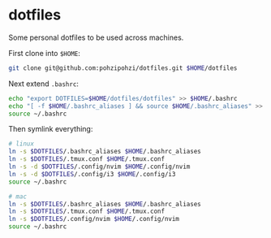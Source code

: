 # dotfiles

Some personal dotfiles to be used across machines.

First clone into `$HOME`:

```sh
git clone git@github.com:pohzipohzi/dotfiles.git $HOME/dotfiles
```

Next extend `.bashrc`:

```sh
echo "export DOTFILES=$HOME/dotfiles/dotfiles" >> $HOME/.bashrc
echo "[ -f $HOME/.bashrc_aliases ] && source $HOME/.bashrc_aliases" >> $HOME/.bashrc
source ~/.bashrc
```

Then symlink everything:

```sh
# linux
ln -s $DOTFILES/.bashrc_aliases $HOME/.bashrc_aliases
ln -s $DOTFILES/.tmux.conf $HOME/.tmux.conf
ln -s -d $DOTFILES/.config/nvim $HOME/.config/nvim
ln -s -d $DOTFILES/.config/i3 $HOME/.config/i3
source ~/.bashrc

# mac
ln -s $DOTFILES/.bashrc_aliases $HOME/.bashrc_aliases
ln -s $DOTFILES/.tmux.conf $HOME/.tmux.conf
ln -s $DOTFILES/.config/nvim $HOME/.config/nvim
source ~/.bashrc
```
